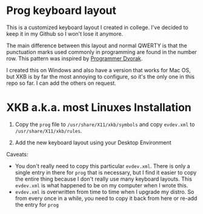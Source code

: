 # Prog keyboard layout

This is a customized keyboard layout I created in college. I've decided to keep it in my Github so I won't lose it anymore.

The main difference between this layout and normal QWERTY is that the punctuation marks used commonly in programming are found in the number row. This pattern was inspired by [Programmer Dvorak](https://www.kaufmann.no/roland/dvorak/).

I created this on Windows and also have a version that works for Mac OS, but XKB is by far the most annoying to configure, so it's the only one in this repo so far. I can add the others on request.

# XKB a.k.a. most Linuxes Installation
1. Copy the `prog` file to `/usr/share/X11/xkb/symbols` and copy `evdev.xml` to `/usr/share/X11/xkb/rules`.

2. Add the new keyboard layout using your Desktop Environment

Caveats:
- You don't really need to copy this particular `evdev.xml`. There is only a single entry in there for `prog` that is necessary, but I find it easier to copy the entire thing because I don't really use many keyboard layouts. This `evdev.xml` is what happened to be on my computer when I wrote this.
- `evdev.xml` is overwritten from time to time when I upgrade my distro. So from every once in a while, you need to copy it back from here or re-add the entry for `prog`


